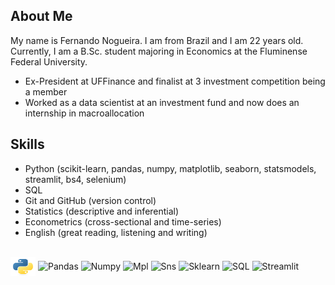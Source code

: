 ## About Me

My name is Fernando Nogueira. I am from Brazil and I am 22 years old. Currently, I am a B.Sc. student majoring in Economics at the Fluminense Federal University.
- Ex-President at UFFinance and finalist at 3 investment competition being a member
- Worked as a data scientist at an investment fund and now does an internship in macroallocation

## Skills 

  - Python (scikit-learn, pandas, numpy, matplotlib, seaborn, statsmodels, streamlit, bs4, selenium)
  - SQL
  - Git and GitHub (version control)
  - Statistics (descriptive and inferential)
  - Econometrics (cross-sectional and time-series)
  - English (great reading, listening and writing)


<div style="display: inline_block"><br>
  <img align="center" alt="Python" height="30" width="40" src="https://raw.githubusercontent.com/devicons/devicon/master/icons/python/python-original.svg">
  <img align="center" alt="Pandas" height="30" width="40" src="https://cdn.jsdelivr.net/gh/devicons/devicon/icons/pandas/pandas-original.svg">
  <img align="center" alt="Numpy" height="30" width="40" src="https://cdn.jsdelivr.net/gh/devicons/devicon/icons/numpy/numpy-original.svg">
  <img align="center" alt="Mpl" height="30" width="30" src="https://upload.wikimedia.org/wikipedia/commons/8/84/Matplotlib_icon.svg">
  <img align="center" alt="Sns" height="30" width="40" src="https://user-images.githubusercontent.com/104145773/171375260-c711bda4-ff6d-4693-9a91-b234744f13ad.svg">
  <img align="center" alt="Sklearn" height="30" width="40" src="https://github.com/scikit-learn/scikit-learn/blob/main/doc/logos/scikit-learn-logo-notext.png">
  <img align="center" alt="SQL" height="30" width="40" src="https://cdn.jsdelivr.net/gh/devicons/devicon/icons/mysql/mysql-original.svg">
  <img align="center" alt="Streamlit" height="30" width="40" src="https://raw.githubusercontent.com/rlew631/rlew631/5fcb1cee69c8034bfa2b98aad94b584fcff8d84f/streamlit_red.svg">
</div>
